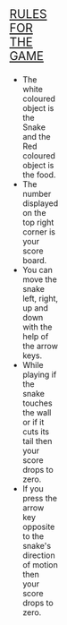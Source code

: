 <html>

<head>
  <div style=" float: left; width: 50%">
    <script src="p5.js"></script>
    <script src="sketch.js"></script>
    <script src="snake.js"></script>
  </div>
</head>

<body>
  <div style=" float: right; margin: 50%">
    <p style=" font-size:150%;">
      <u>RULES FOR THE GAME</u>
    </p>
    <p style=" font-size: 100%;">
    <ul>
      <li>
        The white coloured object is the Snake and the Red coloured object is the food.
      </li>
      <li>
        The number displayed on the top right corner is your score board.
      </li>
      <li>
        You can move the snake left, right, up and down with the help of the arrow keys.
      </li>
      <li>
        While playing if the snake touches the wall or if it cuts its tail then your<br> 
        score drops to zero.
      </li>
      <li>
        If you press the arrow key opposite to the snake's direction of motion then<br> 
        your score drops to zero.
      </li>
    </ul>
    </p>
  </div>
</body>

</html>
